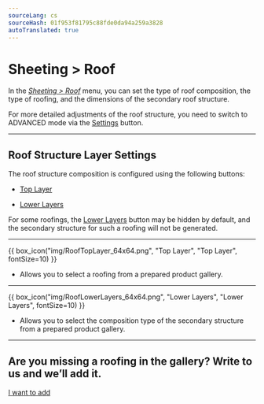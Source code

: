 ```yaml
---
sourceLang: cs
sourceHash: 01f953f81795c88fde0da94a259a3828
autoTranslated: true
---
```


# Sheeting &gt; Roof

  <p>In the <u><i>Sheeting &gt; Roof</i></u> menu, you can set the type of roof composition, the type of roofing, and the dimensions of the secondary roof structure.</p>

  <p>For more detailed adjustments of the roof structure, you need to switch to ADVANCED mode via the <u>Settings</u> button.</p>

  <hr class="main">

  <h2>Roof Structure Layer Settings</h2>
<p>The roof structure composition is configured using the following buttons:</p>

<ul>
  <li><p><u>Top Layer</u></p></li>
  <li><p><u>Lower Layers</u></p></li>
</ul>

<p>
For some roofings, the <u>Lower Layers</u> button may be hidden by default, and the secondary structure for such a roofing will not be generated.
</p> 

<hr>

{{ box_icon("img/RoofTopLayer_64x64.png", "Top Layer", "Top Layer", fontSize=10) }}
<ul>
  <li><p>Allows you to select a roofing from a prepared product gallery.</p></li>
</ul>

<hr>

{{ box_icon("img/RoofLowerLayers_64x64.png", "Lower Layers", "Lower Layers", fontSize=10) }}
<ul>
  <li><p>Allows you to select the composition type of the secondary structure from a prepared product gallery.</p></li>
</ul>

<hr class="main">

<h2>Are you missing a roofing in the gallery? Write to us and we’ll add it.</h2>
<a href="mailto:jiri.podval@histruct.com?subject=Question about HiStruct building configurator" class="btn">
  I want to add
</a>

<!-- product: HiStruct Roofs -->